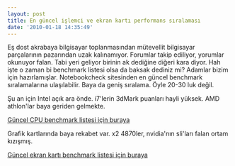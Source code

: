 ```yaml
---
layout: post
title: En güncel işlemci ve ekran kartı performans sıralaması
date: '2010-01-18 14:35:49'
---
```


Eş dost akrabaya bilgisayar toplanmasından mütevellit bilgisayar parçalarının pazarından uzak kalınamıyor. Forumlar takip ediliyor, yorumlar okunuyor falan. Tabi yeri geliyor birinin ak dediğine diğeri kara diyor. Hah işte o zaman bi benchmark listesi olsa da baksak dediniz mi? Adamlar bizim için hazırlamışlar. Notebookcheck sitesinden en güncel benchmark sıralamalarına ulaşılabilir. Baya da geniş sıralama. Öyle 20-30 luk değil.

Şu an için Intel açık ara önde. i7'lerin 3dMark puanları hayli yüksek. AMD athlon'lar baya geriden gelmekte.

<a href="http://www.notebookcheck.net/Mobile-Processors-Benchmarklist.2436.0.html" target="_blank">Güncel CPU benchmark listesi için buraya </a>

Grafik kartlarında baya rekabet var. x2 4870ler, nvidia'nın sli'ları falan ortam kızışmış.

<a href="http://www.notebookcheck.net/Mobile-Graphics-Cards-Benchmark-List.844.0.html" target="_blank">Güncel ekran kartı benchmark listesi için buraya</a>
